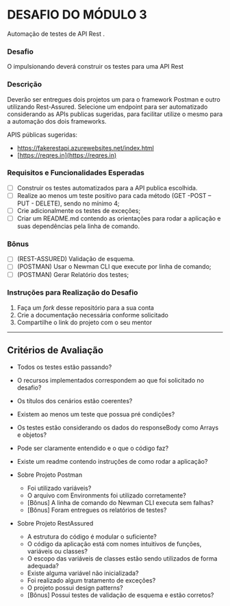 # DESAFIO DO MÓDULO 3 #

Automação de testes de API Rest  .

### Desafio ###

O impulsionando deverá construir os testes para uma API Rest 

### Descrição ###

Deverão ser entregues dois projetos um para o framework Postman e outro utilizando Rest-Assured.
Selecione um endpoint para ser automatizado considerando as APIs publicas sugeridas, para facilitar utilize o mesmo para a automação dos dois frameworks.

APIS públicas sugeridas:


* https://fakerestapi.azurewebsites.net/index.html
* [https://reqres.in](https://reqres.in)


### Requisitos e Funcionalidades Esperadas ###

- [ ] Construir os testes automatizados para a API publica escolhida.
- [ ] Realize ao menos um teste positivo para cada método (GET -POST – PUT - DELETE), sendo no mínimo 4; 
- [ ] Crie adicionalmente os testes de exceções;
- [ ] Criar um README.md contendo as orientações para rodar a aplicação e suas dependências pela linha de comando.

### Bônus ###

- [ ] (REST-ASSURED) Validação de esquema.
- [ ] (POSTMAN) Usar o Newman CLI que execute por linha de comando;
- [ ] (POSTMAN) Gerar Relatório dos testes;

### Instruções para Realização do Desafio ###
1. Faça um *fork* desse repositório para a sua conta
2. Crie a documentação necessária conforme solicitado
3. Compartilhe o link do projeto com o seu mentor 

***
## Critérios de Avaliação ##
* Todos os testes estão passando?
* O recursos implementados correspondem ao que foi solicitado no desafio?
* Os títulos dos cenários estão coerentes?
* Existem ao menos um teste que possua pré condições?
* Os testes estão considerando os dados do responseBody como Arrays e objetos?
* Pode ser claramente entendido e o que o código faz?
* Existe um readme contendo instruções de como rodar a aplicação?

* Sobre Projeto Postman
	* Foi utilizado variáveis?
	* O arquivo com Environments foi utilizado corretamente?
	* [Bônus] A linha de comando do  Newman CLI  executa sem falhas?
	* [Bônus] Foram entregues os relatórios de testes?
* Sobre Projeto RestAssured
    * A estrutura do código é modular o suficiente?
    * O código da aplicação está com nomes intuitivos de funções, variáveis ou classes?
    * O escopo das variáveis de classes estão sendo utilizados de forma adequada?
    * Existe alguma variável não inicializada?
    * Foi realizado algum tratamento de exceções?
    * O projeto possui design patterns?
    * [Bônus] Possui testes de validação de esquema e estão corretos?
